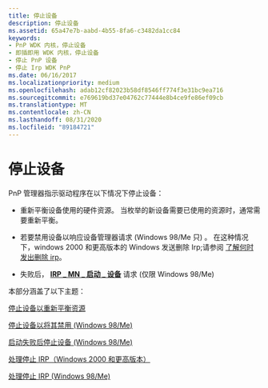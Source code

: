 ```yaml
---
title: 停止设备
description: 停止设备
ms.assetid: 65a47e7b-aabd-4b55-8fa6-c3482da1cc84
keywords:
- PnP WDK 内核，停止设备
- 即插即用 WDK 内核，停止设备
- 停止 PnP 设备
- 停止 Irp WDK PnP
ms.date: 06/16/2017
ms.localizationpriority: medium
ms.openlocfilehash: adab12cf82023b58df8546ff774f3e31bc9ea716
ms.sourcegitcommit: e769619bd37e04762c77444e8b4ce9fe86ef09cb
ms.translationtype: MT
ms.contentlocale: zh-CN
ms.lasthandoff: 08/31/2020
ms.locfileid: "89184721"
---
```

# <a name="stopping-a-device"></a>停止设备





PnP 管理器指示驱动程序在以下情况下停止设备：

-   重新平衡设备使用的硬件资源。 当枚举的新设备需要已使用的资源时，通常需要重新平衡。

-   若要禁用设备以响应设备管理器请求 (Windows 98/Me 只) 。 在这种情况下，windows 2000 和更高版本的 Windows 发送删除 Irp;请参阅 [了解何时发出删除 irp](understanding-when-remove-irps-are-issued.md)。

-   失败后， [**IRP \_ MN \_ 启动 \_ 设备**](./irp-mn-start-device.md) 请求 (仅限 Windows 98/Me) 

本部分涵盖了以下主题：

[停止设备以重新平衡资源](stopping-a-device-to-rebalance-resources.md)

[停止设备以将其禁用 (Windows 98/Me)](stopping-a-device-to-disable-it--windows-98-me-.md)

[启动失败后停止设备 (Windows 98/Me)](stopping-a-device-after-a-failed-start--windows-98-me-.md)

[处理停止 IRP（Windows 2000 和更高版本）](handling-stop-irps--windows-2000-and-later-.md)

[处理停止 IRP (Windows 98/Me)](handling-stop-irps--windows-98-me-.md)

 

